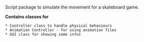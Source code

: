 Script package to simulate the movement for a skateboard game.

**Contains classes for** 

	* Controller class to handle physical behaviours
	* Animation Controller - for using animation files
	* GUI class for showing some infos
